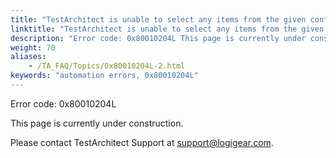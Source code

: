 ```yaml
--- 
title: "TestArchitect is unable to select any items from the given control. Please check if the <controlName> control, which resides in the <windowName> window, is disabled."
linktitle: "TestArchitect is unable to select any items from the given control. Please check if the <controlName> control, which resides in the <windowName> window, is disabled."
description: "Error code: 0x80010204L This page is currently under construction. Please contact TestArchitect Support at support@logigear.com ."
weight: 70
aliases: 
    - /TA_FAQ/Topics/0x80010204L-2.html
keywords: "automation errors, 0x80010204L"
---
```


Error code: 0x80010204L

This page is currently under construction.

Please contact TestArchitect Support at [support@logigear.com](mailto:support@logigear.com).




